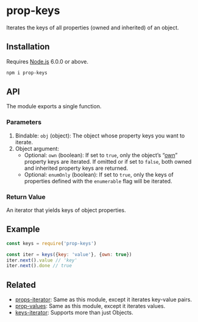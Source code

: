 # prop-keys

Iterates the keys of all properties (owned and inherited) of an object.

## Installation

Requires [Node.js](https://nodejs.org/) 6.0.0 or above.

```bash
npm i prop-keys
```

## API

The module exports a single function.

### Parameters

1. Bindable: `obj` (object): The object whose property keys you want to iterate.
2. Object argument:
   * Optional: `own` (boolean): If set to `true`, only the object’s “[own](https://developer.mozilla.org/en-US/docs/Web/JavaScript/Reference/Global_Objects/Object/hasOwnProperty)” property keys are iterated. If omitted or if set to `false`, both owned and inherited property keys are returned.
   * Optional: `enumOnly` (boolean): If set to `true`, only the keys of properties defined with the `enumerable` flag will be iterated.

### Return Value

An iterator that yields keys of object properties.

## Example

```javascript
const keys = require('prop-keys')

const iter = keys({key: 'value'}, {own: true})
iter.next().value // 'key'
iter.next().done // true
```

## Related

* [props-iterator](https://github.com/lamansky/props-iterator): Same as this module, except it iterates key-value pairs.
* [prop-values](https://github.com/lamansky/prop-values): Same as this module, except it iterates values.
* [keys-iterator](https://github.com/lamansky/keys-iterator): Supports more than just Objects.
